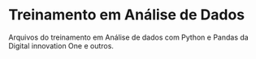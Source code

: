 # Treinamento em Análise de Dados
Arquivos do treinamento em Análise de dados com Python e Pandas da Digital innovation One e outros.
